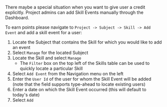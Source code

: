 There maybe a special situation when you want to give user a credit explicitly. Project admins can add Skill Events manually through the Dashboard.

To earn points please navigate to `Project -> Subject -> Skill -> Add Event` and add a skill event for a user:

1. Locate the Subject that contains the Skill for which you would like to add an event
2. Select `Manage` for the located Subject
3. Locate the Skill and select `Manage`
    * The `Filter` box on the top left of the Skills table can be used to quickly locate a particular Skill
4. Select `Add Event` from the Navigation menu on the left
5. Enter the `User Id` of the user for whom the Skill Event will be added (note that the field supports type-ahead to locate existing users)
6. Enter a date on which the Skill Event occurred (this will default to today's date)
7. Select `Add`